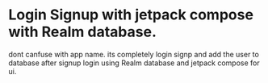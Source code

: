 
# Login Signup with jetpack compose with Realm database.
dont canfuse with app name.
its completely login signp and add the user to database after signup login using Realm database and jetpack compose for ui.
